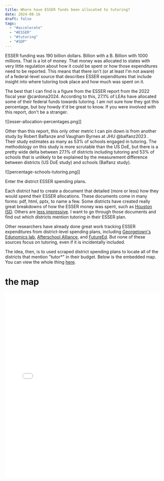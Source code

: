 ```yaml
---
title: Where have ESSER funds been allocated to tutoring?
date: 2024-08-16
draft: false
tags:
  - "#accelerate"
  - "#ESSER"
  - "#tutoring"
  - "#SDP"
---
```

ESSER funding was 190 billion dollars. Billion with a B. Billion with 1000 millions. That is a lot of money. That money was allocated to states with very little regulation about how it could be spent or how those expenditures need to be reported. This means that there isn't (or at least I'm not aware) of a federal-level source that describes ESSER expenditures that include insight into where tutoring took place and how much was spent on it.

The best that I can find is a figure from the ESSER report from the 2022 fiscal year @cardona2024. According to this, 27.1% of LEAs have allocated some of their federal funds towards tutoring. I am not sure how they got this percentage, but boy howdy it'd be great to know. If you were involved with this report, don't be a stranger.

![[esser-allocation-percentages.png]]

Other than this report, this only other metric I can pin down is from another study by Robert Balfanze and Vaugham Byrnes at JHU @balfanz2023 . Their study estimates as many as 53% of schools engaged in tutoring. The methodology on this study is more scrutable than the US DoE, but there is a pretty wide delta between 27.1% of districts including tutoring and 53% of schools that is unlikely to be explained by the measurement difference between districts (US DoE study) and schools (Balfanz study).

![[percentage-schools-tutoring.png]]

Enter the district ESSER spending plans. 

Each district had to create a document that detailed (more or less) how they would spend their ESSER allocations. These documents come in many forms: pdf, html, pptx, to name a few. Some districts have created really great breakdowns of how the ESSER money was spent, such as <a href="https://www.houstonisd.org/Page/195359" target="_blank">Houston ISD</a>. Others are <a href="https://www.lausd.org/cms/lib/CA01000043/Centricity/Domain/1057/3-%20Supt%20Report%20ESSER%203%20BOE%2023%2006%2006.pdf" target="blank">less impressive</a>.  I want to go through those documents and find out which districts mention tutoring in their ESSER plan.

Other researchers have already done great work tracking ESSER expenditures from district-level spending plans, including <a href="https://edunomicslab.org/esser-spending/" target="_blank">Georgetown's Edunomics lab</a>, <a href="https://afterschoolalliance.org/documents/Investments-in-Student-Recovery-2023.pdf" target="_blank">Afterschool Alliance</a>, and <a href="https://www.future-ed.org/progress-in-spending-federal-k-12-covid-aid-state-by-state/" target="_blank">FutureEd</a>. But none of these sources focus on tutoring, even if it is incidentally included.

The idea, then, is to used scraped district spending plans to locate all of the districts that mention "tutor*" in their budget. Below is the embedded map. You can view the whole thing <a href="https://log.jasongodfrey.info/html-files/burbio10.html">here</a>.
# the map
<iframe src="burbio10.html" width="100%" height="600px" frameborder="0"></iframe>

